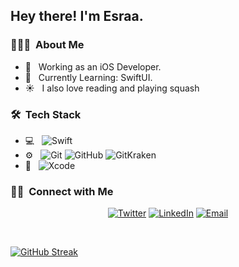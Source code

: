 

<h2> Hey there! I'm Esraa.</h2>

<h3> 👨🏻‍💻 &nbsp;About Me </h3>

- 💼 &nbsp; Working as an iOS Developer.
- 🌱 &nbsp; Currently Learning: SwiftUI.
- ☀️ &nbsp; I also love reading and playing squash

<h3> 🛠 &nbsp;Tech Stack</h3>

- 💻 &nbsp;
  ![Swift](https://img.shields.io/badge/-Swift-333333?style=flat&logo=swift)
- ⚙️ &nbsp;
  ![Git](https://img.shields.io/badge/-Git-333333?style=flat&logo=git)
  ![GitHub](https://img.shields.io/badge/-GitHub-333333?style=flat&logo=github)
  ![GitKraken](https://img.shields.io/badge/-GitKraken-333333?style=flat&logo=gitkraken)
- 🔧 &nbsp;
  ![Xcode](https://img.shields.io/badge/-Xcode-333333?style=flat&logo=xcode&logoColor=007ACC)


<h3> 🤝🏻 &nbsp;Connect with Me </h3>

<p align="center">
<a href="https://twitter.com/esraaedd"><img alt="Twitter" src="https://img.shields.io/badge/Twitter-Esraa%20Eid-blue?style=flat-square&logo=Twitter"></a>
<a href="https://www.linkedin.com/in/esraaeiid/"><img alt="LinkedIn" src="https://img.shields.io/badge/LinkedIn-Esraa%20Eid-blue?style=flat-square&logo=linkedin"></a>
<a href="mailto:esraa.eid.metwally@gmail.com"><img alt="Email" src="https://img.shields.io/badge/Email-esraa.eid.metwally@gmail.com-blue?style=flat-square&logo=gmail"></a>
</p>



<br/>


  [![GitHub Streak](https://github-readme-streak-stats.herokuapp.com?user=esraaeiid&theme=outrun&hide_border=true&mode=weekly&hide_current_streak=true)](https://git.io/streak-stats)


<br/>



